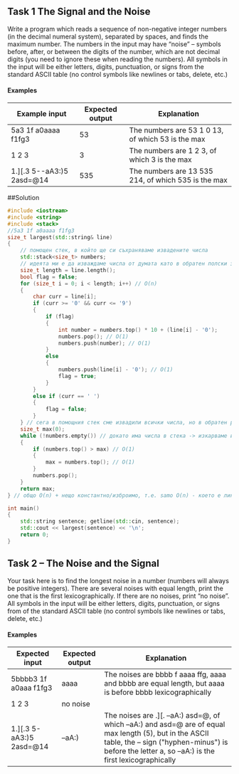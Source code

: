 ## Task 1 The Signal and the Noise
Write a program which reads a sequence of non-negative integer numbers (in the decimal numeral system), separated by spaces, and finds the maximum number. The numbers in the input may have “noise” – symbols before, after, or between the digits of the number, which are not decimal digits (you need to ignore these when reading the numbers). All symbols in the input will be either letters, digits, punctuation, or signs from the standard ASCII table (no control symbols like newlines or tabs, delete, etc.)
#### Examples

Example input|Expected output|Explanation
-|-|-
5a3 1f a0aaaa f1fg3|53|The numbers are 53 1 0 13, of which 53 is the max
1 2 3|3|The numbers are 1 2 3, of which 3 is the max
1.][.3 5--aA3:)5 2asd=@14|535|The numbers are 13 535 214, of which 535 is the max

##Solution
```cpp
#include <iostream>
#include <string>
#include <stack>
//5a3 1f a0aaaa f1fg3
size_t largest(std::string& line)
{
	// помощен стек, в който ще си съхраняваме извадените числа
	std::stack<size_t> numbers;
	// идеята ми е да изваждаме числа от думата като в обратен полски запис или postfix запис
	size_t length = line.length();
	bool flag = false;
	for (size_t i = 0; i < length; i++) // O(n)
	{
		char curr = line[i];
		if (curr >= '0' && curr <= '9')
		{
			if (flag)
			{
				int number = numbers.top() * 10 + (line[i] - '0');
				numbers.pop(); // O(1)
				numbers.push(number); // O(1)
			}
			else
			{
				numbers.push(line[i] - '0'); // O(1)
				flag = true;
			}
		}
		else if (curr == ' ')
		{
			flag = false;
		}
	} // сега в помощния стек сме извадили всички числа, но в обратен ред, което в случая не е значимо
	size_t max(0);
	while (!numbers.empty()) // докато има числа в стека -> изкарваме и търсим най-голямото
	{
		if (numbers.top() > max) // O(1)
		{
			max = numbers.top(); // O(1)			
		}
		numbers.pop();
	}
	return max;
} // общо O(n) + нещо константно/изброимо, т.е. samo O(n) - което е линейно и е fine

int main()
{
	std::string sentence; getline(std::cin, sentence);
	std::cout << largest(sentence) << '\n';
	return 0;
}
```

## Task 2 – The Noise and the Signal
Your task here is to find the longest noise in a number (numbers will always be positive integers). There are several noises with equal length, print the one that is the first lexicographically. If there are no noises, print “no noise”. All symbols in the input will be either letters, digits, punctuation, or signs from of the standard ASCII table (no control symbols like newlines or tabs, delete, etc.)
#### Examples

Expected input|Expected output|Explanation
-|-|-
5bbbb3 1f a0aaa f1fg3|aaaa|The noises are bbbb f aaaa ffg, aaaa and bbbb are equal length, but aaaa is before bbbb lexicographically
1 2 3|no noise	
1.][.3 5-aA3:)5 2asd=@14|–aA:)|The noises are .][. –aA:) asd=@, of which –aA:) and asd=@ are of equal max length (5), but in the ASCII table, the – sign ("hyphen-minus") is before the letter a, so –aA:) is the first lexicographically
